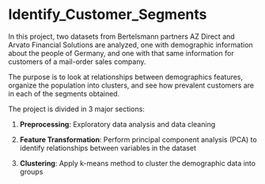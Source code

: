 # Identify_Customer_Segments

In this project, two datasets from Bertelsmann partners AZ Direct and Arvato Financial Solutions are analyzed, one with 
demographic information about the people of Germany, and one with that same information for customers of a mail-order sales 
company. 

The purpose is to look at relationships between demographics features, organize the population into clusters, 
and see how prevalent customers are in each of the segments obtained.

The project is divided in 3 major sections: 

1. **Preprocessing**:  Exploratory data analysis and data cleaning

2. **Feature Transformation**: Perform principal component analysis (PCA) to identify relationships between variables in the dataset

3. **Clustering**: Apply k-means method to cluster the demographic data into groups

